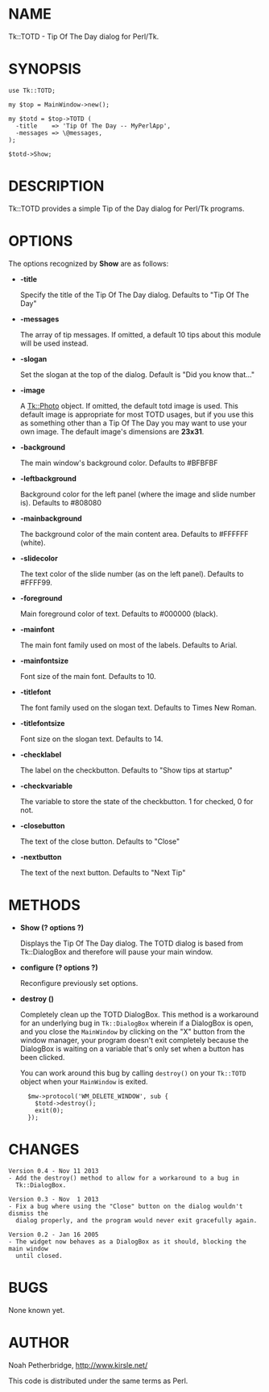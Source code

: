 # NAME

Tk::TOTD - Tip Of The Day dialog for Perl/Tk.

# SYNOPSIS

    use Tk::TOTD;

    my $top = MainWindow->new();

    my $totd = $top->TOTD (
      -title    => 'Tip Of The Day -- MyPerlApp',
      -messages => \@messages,
    );

    $totd->Show;

# DESCRIPTION

Tk::TOTD provides a simple Tip of the Day dialog for Perl/Tk programs.

# OPTIONS

The options recognized by __Show__ are as follows:

- __\-title__

    Specify the title of the Tip Of The Day dialog. Defaults to "Tip Of The Day"

- __\-messages__

    The array of tip messages. If omitted, a default 10 tips about this module
    will be used instead.

- __\-slogan__

    Set the slogan at the top of the dialog. Default is "Did you know that..."

- __\-image__

    A [Tk::Photo](https://metacpan.org/pod/Tk::Photo) object. If omitted, the default totd image is used. This default
    image is appropriate for most TOTD usages, but if you use this as something other
    than a Tip Of The Day you may want to use your own image. The default image's
    dimensions are __23x31__.

- __\-background__

    The main window's background color. Defaults to \#BFBFBF

- __\-leftbackground__

    Background color for the left panel (where the image and slide number is). Defaults
    to \#808080

- __\-mainbackground__

    The background color of the main content area. Defaults to \#FFFFFF (white).

- __\-slidecolor__

    The text color of the slide number (as on the left panel). Defaults to \#FFFF99.

- __\-foreground__

    Main foreground color of text. Defaults to \#000000 (black).

- __\-mainfont__

    The main font family used on most of the labels. Defaults to Arial.

- __\-mainfontsize__

    Font size of the main font. Defaults to 10.

- __\-titlefont__

    The font family used on the slogan text. Defaults to Times New Roman.

- __\-titlefontsize__

    Font size on the slogan text. Defaults to 14.

- __\-checklabel__

    The label on the checkbutton. Defaults to "Show tips at startup"

- __\-checkvariable__

    The variable to store the state of the checkbutton. 1 for checked, 0 for not.

- __\-closebutton__

    The text of the close button. Defaults to "Close"

- __\-nextbutton__

    The text of the next button. Defaults to "Next Tip"

# METHODS

- __Show (? options ?)__

    Displays the Tip Of The Day dialog. The TOTD dialog is based from Tk::DialogBox
    and therefore will pause your main window.

- __configure (? options ?)__

    Reconfigure previously set options.

- __destroy ()__

    Completely clean up the TOTD DialogBox. This method is a workaround for an
    underlying bug in `Tk::DialogBox` wherein if a DialogBox is open, and you
    close the `MainWindow` by clicking on the "X" button from the window manager,
    your program doesn't exit completely because the DialogBox is waiting on a
    variable that's only set when a button has been clicked.

    You can work around this bug by calling `destroy()` on your `Tk::TOTD`
    object when your `MainWindow` is exited.

        $mw->protocol('WM_DELETE_WINDOW', sub {
          $totd->destroy();
          exit(0);
        });

# CHANGES

    Version 0.4 - Nov 11 2013
    - Add the destroy() method to allow for a workaround to a bug in
      Tk::DialogBox.

    Version 0.3 - Nov  1 2013
    - Fix a bug where using the "Close" button on the dialog wouldn't dismiss the
      dialog properly, and the program would never exit gracefully again.

    Version 0.2 - Jan 16 2005
    - The widget now behaves as a DialogBox as it should, blocking the main window
      until closed.

# BUGS

None known yet.

# AUTHOR

Noah Petherbridge, http://www.kirsle.net/

This code is distributed under the same terms as Perl.
